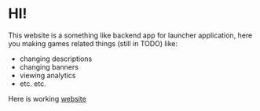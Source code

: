 # HI!
This website is a something like backend app for launcher application, here you making games related things (still in TODO) like:

 - changing descriptions
 - changing banners
 - viewing analytics
 - etc. etc.

Here is working [website](https://launcher-webservice.vercel.app) 
